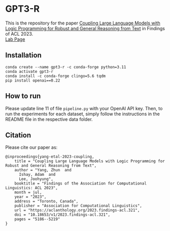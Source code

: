 # GPT3-R
This is the repository for the paper [Coupling Large Language Models with Logic Programming for Robust and General Reasoning from Text](https://aclanthology.org/2023.findings-acl.321.pdf) in Findings of ACL 2023.  
[Lab Page](https://azreasoners.github.io/)
## Installation
```
conda create --name gpt3-r -c conda-forge python=3.11
conda activate gpt3-r
conda install -c conda-forge clingo=5.6 tqdm
pip install openai==0.22
```

## How to run
Please update line 11 of file `pipeline.py` with your OpenAI API key. Then, to run the experiments for each dataset, simply follow the instructions in the README file in the respective data folder.

## Citation
Please cite our paper as:
```
@inproceedings{yang-etal-2023-coupling,
    title = "Coupling Large Language Models with Logic Programming for Robust and General Reasoning from Text",
    author = "Yang, Zhun  and
      Ishay, Adam  and
      Lee, Joohyung",
    booktitle = "Findings of the Association for Computational Linguistics: ACL 2023",
    month = jul,
    year = "2023",
    address = "Toronto, Canada",
    publisher = "Association for Computational Linguistics",
    url = "https://aclanthology.org/2023.findings-acl.321",
    doi = "10.18653/v1/2023.findings-acl.321",
    pages = "5186--5219"
}
```
